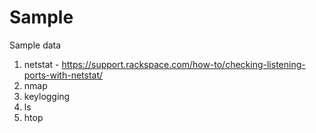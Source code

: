 # Sample
Sample data

1. netstat - https://support.rackspace.com/how-to/checking-listening-ports-with-netstat/
2. nmap
3. keylogging
4. ls
5. htop


